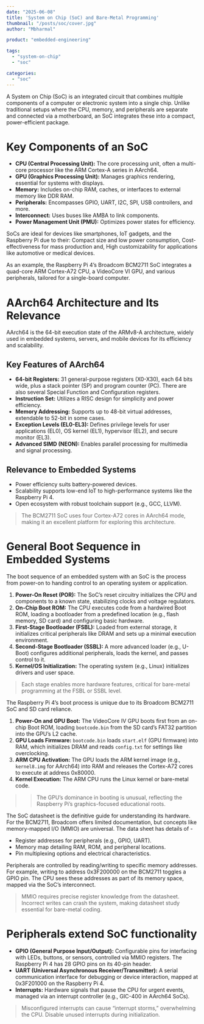 ```yaml
---
date: "2025-06-08"
title: 'System on Chip (SoC) and Bare-Metal Programming'
thumbnail: "/posts/soc/cover.jpg"
author: "Mbharmal"

product: "embedded-engineering"

tags:
  - "system-on-chip"
  - "soc"

categories:
  - "soc"
---
```


A System on Chip (SoC) is an integrated circuit that combines multiple components of a computer or electronic system into a single chip. Unlike traditional setups where the CPU, memory, and peripherals are separate and connected via a motherboard, an SoC integrates these into a compact, power-efficient package.

<!--more-->
# Key Components of an SoC
- **CPU (Central Processing Unit):** The core processing unit, often a multi-core processor like the ARM Cortex-A series in AArch64.
- **GPU (Graphics Processing Unit):** Manages graphics rendering, essential for systems with displays.
- **Memory:** Includes on-chip RAM, caches, or interfaces to external memory like DDR RAM.
- **Peripherals:** Encompasses GPIO, UART, I2C, SPI, USB controllers, and more.
- **Interconnect:** Uses buses like AMBA to link components.
- **Power Management Unit (PMU):** Optimizes power states for efficiency.

SoCs are ideal for devices like smartphones, IoT gadgets, and the Raspberry Pi due to their: Compact size and low power consumption, Cost-effectiveness for mass production and, High customizability for applications like automotive or medical devices.

As an example, the Raspberry Pi 4’s Broadcom BCM2711 SoC integrates a quad-core ARM Cortex-A72 CPU, a VideoCore VI GPU, and various peripherals, tailored for a single-board computer.

# AArch64 Architecture and Its Relevance

AArch64 is the 64-bit execution state of the ARMv8-A architecture, widely used in embedded systems, servers, and mobile devices for its efficiency and scalability.

## Key Features of AArch64
- **64-bit Registers:** 31 general-purpose registers (X0-X30), each 64 bits wide, plus a stack pointer (SP) and program counter (PC). There are also several Special Function and Configuration registers.
- **Instruction Set:** Utilizes a RISC design for simplicity and power efficiency.
- **Memory Addressing:** Supports up to 48-bit virtual addresses, extendable to 52-bit in some cases.
- **Exception Levels (EL0-EL3):** Defines privilege levels for user applications (EL0), OS kernel (EL1), hypervisor (EL2), and secure monitor (EL3).
- **Advanced SIMD (NEON):** Enables parallel processing for multimedia and signal processing.

## Relevance to Embedded Systems
- Power efficiency suits battery-powered devices.
- Scalability supports low-end IoT to high-performance systems like the Raspberry Pi 4.
- Open ecosystem with robust toolchain support (e.g., GCC, LLVM).

> The BCM2711 SoC uses four Cortex-A72 cores in AArch64 mode, making it an excellent platform for exploring this architecture.

# General Boot Sequence in Embedded Systems

The boot sequence of an embedded system with an SoC is the process from power-on to handing control to an operating system or application.
1. **Power-On Reset (POR):** The SoC’s reset circuitry initializes the CPU and components to a known state, stabilizing clocks and voltage regulators.
1. **On-Chip Boot ROM:** The CPU executes code from a hardwired Boot ROM, loading a bootloader from a predefined location (e.g., flash memory, SD card) and configuring basic hardware.
1. **First-Stage Bootloader (FSBL):** Loaded from external storage, it initializes critical peripherals like DRAM and sets up a minimal execution environment.
1. **Second-Stage Bootloader (SSBL):** A more advanced loader (e.g., U-Boot) configures additional peripherals, loads the kernel, and passes control to it.
1. **Kernel/OS Initialization:** The operating system (e.g., Linux) initializes drivers and user space.

> Each stage enables more hardware features, critical for bare-metal programming at the FSBL or SSBL level.

The Raspberry Pi 4’s boot process is unique due to its Broadcom BCM2711 SoC and SD card reliance.
1. **Power-On and GPU Boot:** The VideoCore IV GPU boots first from an on-chip Boot ROM, loading `bootcode.bin` from the SD card’s FAT32 partition into the GPU’s L2 cache.
1. **GPU Loads Firmware:** `bootcode.bin` loads `start.elf` (GPU firmware) into RAM, which initializes DRAM and reads `config.txt` for settings like overclocking.
1. **ARM CPU Activation:** The GPU loads the ARM kernel image (e.g., `kernel8.img` for AArch64) into RAM and releases the Cortex-A72 cores to execute at address 0x80000.
1. **Kernel Execution:** The ARM CPU runs the Linux kernel or bare-metal code.

>> The GPU’s dominance in booting is unusual, reflecting the Raspberry Pi’s graphics-focused educational roots.

The SoC datasheet is the definitive guide for understanding its hardware. For the BCM2711, Broadcom offers limited documentation, but concepts like memory-mapped I/O (MMIO) are universal. The data sheet has details of -
- Register addresses for peripherals (e.g., GPIO, UART).
- Memory map detailing RAM, ROM, and peripheral locations.
- Pin multiplexing options and electrical characteristics.

Peripherals are controlled by reading/writing to specific memory addresses. For example, writing to address 0x3F200000 on the BCM2711 toggles a GPIO pin. The CPU sees these addresses as part of its memory space, mapped via the SoC’s interconnect.

> MMIO requires precise register knowledge from the datasheet. Incorrect writes can crash the system, making datasheet study essential for bare-metal coding.

# Peripherals extend SoC functionality
- **GPIO (General Purpose Input/Output):** Configurable pins for interfacing with LEDs, buttons, or sensors, controlled via MMIO registers. The Raspberry Pi 4 has 28 GPIO pins on its 40-pin header.
- **UART (Universal Asynchronous Receiver/Transmitter):** A serial communication interface for debugging or device interaction, mapped at 0x3F201000 on the Raspberry Pi 4.
- **Interrupts:** Hardware signals that pause the CPU for urgent events, managed via an interrupt controller (e.g., GIC-400 in AArch64 SoCs).

> Misconfigured interrupts can cause “interrupt storms,” overwhelming the CPU. Disable unused interrupts during initialization.
